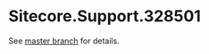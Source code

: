# Sitecore.Support.328501

See [master branch](https://github.com/sitecoresupport/Sitecore.Support.328501) for details.